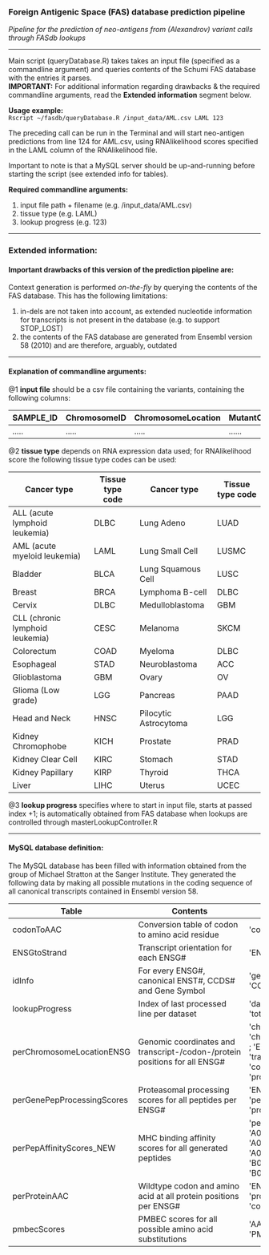 ### **Foreign Antigenic Space (FAS) database prediction pipeline**  
*Pipeline for the prediction of neo-antigens from (Alexandrov) variant calls through FASdb lookups*

---

Main script (queryDatabase.R) takes takes an input file (specified as a commandline argument) and queries contents of the Schumi FAS database with the entries it parses.  
**IMPORTANT:** For additional information regarding drawbacks & the required commandline arguments, read the **Extended information** segment below.

**Usage example:**  
`Rscript ~/fasdb/queryDatabase.R /input_data/AML.csv LAML 123`

The preceding call can be run in the Terminal and will start neo-antigen predictions from line 124 for AML.csv, using RNAlikelihood scores specified in the LAML column of the RNAlikelihood file.  

Important to note is that a MySQL server should be up-and-running before starting the script (see extended info for tables).  

**Required commandline arguments:**  

1. input file path + filename (e.g. /input_data/AML.csv)  
2. tissue type (e.g. LAML)  
3. lookup progress (e.g. 123)  

---
### **Extended information:**  

#### **Important drawbacks of this version of the prediction pipeline are:**  

Context generation is performed *on-the-fly* by querying the contents of the FAS database. This has the following limitations:  

1. in-dels are not taken into account, as extended nucleotide information for transcripts is not present in the database (e.g. to support STOP_LOST)
2. the contents of the FAS database are generated from Ensembl version 58 (2010) and are therefore, arguably, outdated

---

#### **Explanation of commandline arguments:**

@1 **input file** should be a csv file containing the variants, containing the following columns:

|SAMPLE_ID|ChromosomeID|ChromosomeLocation|MutantCode|
|---------|-------------|------------------|----------|
|  .....  |    .....    |       .....      |  ......  |

@2 **tissue type** depends on RNA expression data used; for RNAlikelihood score the following tissue type codes can be used:

| Cancer type | Tissue type code | Cancer type | Tissue type code |
|-----------------------------|----|-------------|------|
|ALL (acute lymphoid leukemia)|DLBC|Lung Adeno|LUAD|
|AML (acute myeloid leukemia)|LAML|Lung Small Cell|LUSMC|
|Bladder|BLCA|Lung Squamous Cell|LUSC|
|Breast|BRCA|Lymphoma B-cell|DLBC|
|Cervix|DLBC|Medulloblastoma|GBM|
|CLL (chronic lymphoid leukemia)|CESC|Melanoma|SKCM|
|Colorectum|COAD|Myeloma|DLBC|
|Esophageal|STAD|Neuroblastoma|ACC|
|Glioblastoma|GBM|Ovary|OV|
|Glioma (Low grade)|LGG|Pancreas|PAAD|
|Head and Neck|HNSC|Pilocytic Astrocytoma|LGG|
|Kidney Chromophobe|KICH|Prostate|PRAD|
|Kidney Clear Cell|KIRC|Stomach|STAD|
|Kidney Papillary|KIRP|Thyroid|THCA|
|Liver|LIHC|Uterus|UCEC|

@3 **lookup progress** specifies where to start in input file, starts at passed index +1; is automatically obtained from FAS database when lookups are controlled through masterLookupController.R

---

#### **MySQL database definition:**

The MySQL database has been filled with information obtained from the group of Michael Stratton at the Sanger Institute. They generated the following data by making all possible mutations in the coding sequence of all canonical transcripts contained in Ensembl version 58.

| Table | Contents | Headers |
|-------|----------|---------|
|codonToAAC| Conversion table of codon to amino acid residue |'codon' ; 'AA' |
|ENSGtoStrand| Transcript orientation for each ENSG# | 'ENSG' ; 'Strand' |
|idInfo| For every ENSG#, canonical ENST#, CCDS# and Gene Symbol | 'geneID' ; 'ENSG' ; 'CCDS' ; 'ENST' |
|lookupProgress| Index of last processed line per dataset | 'dataset' ; 'progress' ; 'total' |
|perChromosomeLocationENSG| Genomic coordinates and transcript-/codon-/protein positions for all ENSG# | 'chromosomeID' ; 'chromosomeLocation' ; 'ENSG' ; 'transcriptPosition' ; 'codonPosition' ; 'proteinPosition' |
|perGenePepProcessingScores| Proteasomal processing scores for all peptides per ENSG# | 'ENSG' ; 'peptide' ; 'peptideStart' ; 'processingScore' |
|perPepAffinityScores_NEW| MHC binding affinity scores for all generated peptides | 'peptide' ; 'A0101affinity' ; 'A0201affinity' ; 'A0301affinity' ; 'B0702affinity' ; 'B0801affinity' |
|perProteinAAC| Wildtype codon and amino acid at all protein positions per ENSG# | 'ENSG' ; 'proteinPosition' ; 'codon' ; 'AA' |
|pmbecScores| PMBEC scores for all possible amino acid substitutions | 'AA1' ; 'AA2' ; 'PMBECscore' |